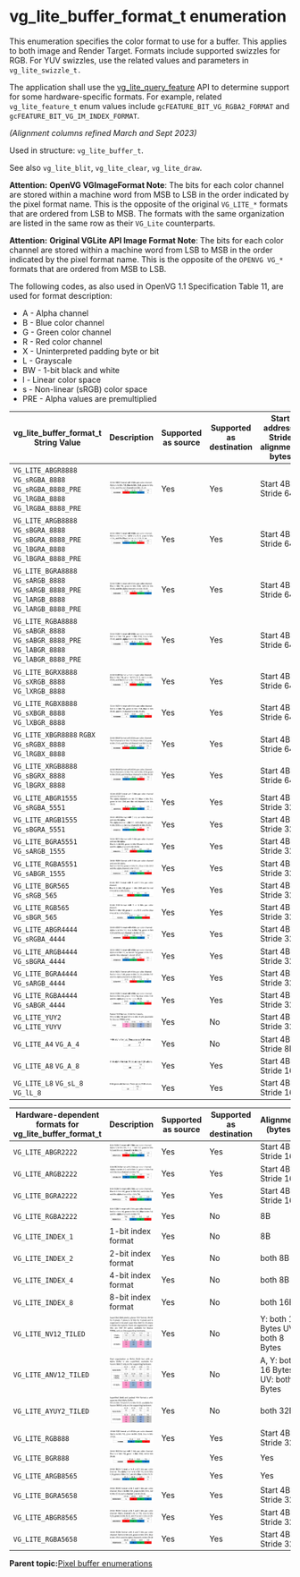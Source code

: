 # vg\_lite\_buffer\_format\_t enumeration

This enumeration specifies the color format to use for a buffer. This applies to both image and Render Target. Formats include supported swizzles for RGB. For YUV swizzles, use the related values and parameters in `vg_lite_swizzle_t.`

The application shall use the [vg\_lite\_query\_feature](vg_lite_query_feature_function.md) API to determine support for some hardware-specific formats. For example, related `vg_lite_feature_t` enum values include `gcFEATURE_BIT_VG_RGBA2_FORMAT` and `gcFEATURE_BIT_VG_IM_INDEX_FORMAT`.


*\(Alignment columns refined March and Sept 2023\)*

Used in structure: `vg_lite_buffer_t`.

See also `vg_lite_blit`, `vg_lite_clear`, `vg_lite_draw`.

**Attention:** **OpenVG VGImageFormat Note**: The bits for each color channel are stored within a machine word from MSB to LSB in the order indicated by the pixel format name. This is the opposite of the original `VG_LITE_*` formats that are ordered from LSB to MSB. The formats with the same organization are listed in the same row as their `VG_Lite` counterparts.

**Attention:** **Original VGLite API Image Format Note**: The bits for each color channel are stored within a machine word from LSB to MSB in the order indicated by the pixel format name. This is the opposite of the `OPENVG VG_*` formats that are ordered from MSB to LSB.

The following codes, as also used in OpenVG 1.1 Specification Table 11, are used for format description:

-   A - Alpha channel
-   B - Blue color channel
-   G - Green color channel
-   R - Red color channel
-   X - Uninterpreted padding byte or bit
-   L - Grayscale
-   BW - 1-bit black and white
-   l - Linear color space
-   s - Non-linear \(sRGB\) color space
-   PRE - Alpha values are premultiplied

|vg\_lite\_buffer\_format\_t String Value|Description|Supported as source|Supported as destination|Start address/ Stride alignment: bytes|
|----------------------------------------|-----------|-------------------|------------------------|--------------------------------------|
|`VG_LITE_ABGR8888` `VG_sRGBA_8888` `VG_sRGBA_8888_PRE` `VG_lRGBA_8888` `VG_lRGBA_8888_PRE`| ![](../images/pb1.png)|Yes|Yes|Start 4B / Stride 64B|
|`VG_LITE_ARGB8888` `VG_sBGRA_8888` `VG_sBGRA_8888_PRE` `VG_lBGRA_8888` `VG_lBGRA_8888_PRE`| ![](../images/pb2.png)|Yes |Yes|Start 4B / Stride 64B|
|`VG_LITE_BGRA8888` `VG_sARGB_8888` `VG_sARGB_8888_PRE` `VG_lARGB_8888` `VG_lARGB_8888_PRE`| ![](../images/pb3.png)|Yes |Yes|Start 4B / Stride 64B|
|`VG_LITE_RGBA8888` `VG_sABGR_8888` `VG_sABGR_8888_PRE` `VG_lABGR_8888` `VG_lABGR_8888_PRE`| ![](../images/pb4.png)|Yes|Yes |Start 4B / Stride 64B|
|`VG_LITE_BGRX8888` `VG_sXRGB_8888` `VG_lXRGB_8888`|![](../images/pb5.png)|Yes|Yes|Start 4B / Stride 64B|
|`VG_LITE_RGBX8888` `VG_sXBGR_8888` `VG_lXBGR_8888`|![](../images/pb6.png)|Yes|Yes|Start 4B / Stride 64B|
|`VG_LITE_XBGR8888` `RGBX` `VG_sRGBX_8888` `VG_lRGBX_8888`| ![](../images/pb7.png)|Yes |Yes |Start 4B / Stride 64B|
|`VG_LITE_XRGB8888` `VG_sBGRX_8888` `VG_lBGRX_8888`| ![](../images/pb8.png)|Yes|Yes|Start 4B / Stride 64B|
|`VG_LITE_ABGR1555` `VG_sRGBA_5551`| ![](../images/pb9.png)|Yes|Yes|Start 4B / Stride 32B|
|`VG_LITE_ARGB1555` `VG_sBGRA_5551`| ![](../images/pb11.png)|Yes|Yes|Start 4B / Stride 32B|
|`VG_LITE_BGRA5551` `VG_sARGB_1555`| ![](../images/pb10.png)|Yes|Yes |Start 4B / Stride 32B|
|`VG_LITE_RGBA5551` `VG_sABGR_1555`| ![](../images/pb12.png)|Yes|Yes|Start 4B / Stride 32B|
|`VG_LITE_BGR565` `VG_sRGB_565`| ![](../images/pb13.png)|Yes|Yes|Start 4B / Stride 32B|
|`VG_LITE_RGB565` `VG_sBGR_565`| ![](../images/pb14.png)|Yes|Yes|Start 4B / Stride 32B|
|`VG_LITE_ABGR4444` `VG_sRGBA_4444`|![](../images/pb15.png)|Yes|Yes|Start 4B / Stride 32B|
|`VG_LITE_ARGB4444` `VG_sBGRA_4444`|![](../images/pb16.png)|Yes |Yes|Start 4B / Stride 32B|
|`VG_LITE_BGRA4444` `VG_sARGB_4444`|![](../images/pb17.png)|Yes|Yes|Start 4B / Stride 32B|
|`VG_LITE_RGBA4444` `VG_sABGR_4444`|![](../images/pb18.png)|Yes|Yes|Start 4B / Stride 32B|
|`VG_LITE_YUY2` `VG_LITE_YUYV`|![](../images/pb19.png)|Yes|No|Start 4B / Stride 32B|
|`VG_LITE_A4` `VG_A_4`|![](../images/pb20.png) |Yes|No|Start 4B / Stride 8B|
|`VG_LITE_A8` `VG_A_8`| ![](../images/pb21.png) |Yes|Yes|Start 4B / Stride 16B|
|`VG_LITE_L8` `VG_sL_8` `VG_lL_8`|![](../images/pb22.png)|Yes|Yes|Start 4B / Stride 16B|

|Hardware-dependent formats for vg\_lite\_buffer\_format\_t|Description|Supported as source|Supported as destination|Alignment \(bytes\)|
|----------------------------------------------------------|-----------|-------------------|------------------------|-------------------|
|`VG_LITE_ABGR2222`| ![](../images/pb23.png)|Yes|Yes|Start 4B / Stride 16B|
|`VG_LITE_ARGB2222`| ![](../images/pb24.png)|Yes|Yes|Start 4B / Stride 16B|
|`VG_LITE_BGRA2222`| ![](../images/pb25.png)|Yes|Yes|Start 4B / Stride 16B|
|`VG_LITE_RGBA2222`| ![](../images/pb26.png)|Yes|No|8B|
|`VG_LITE_INDEX_1`|1-bit index format|Yes|No|8B|
|`VG_LITE_INDEX_2`|2-bit index format|Yes|No|both 8B|
|`VG_LITE_INDEX_4`|4-bit index format|Yes|No|both 8B|
|`VG_LITE_INDEX_8`|8-bit index format|Yes|No|both 16B|
|`VG_LITE_NV12_TILED`| ![](../images/pb27.png)|Yes|No|Y: both 16 Bytes UV: both 8 Bytes|
|`VG_LITE_ANV12_TILED`|![](../images/pb28.png)|Yes|No|A, Y: both 16 Bytes UV: both 8 Bytes|
|`VG_LITE_AYUY2_TILED`|![](../images/pb29.png)|Yes|No|both 32B|
|`VG_LITE_RGB888`| ![](../images/pb30.png)|Yes|Yes|Start 4B / Stride 32B|
|`VG_LITE_BGR888`| ![](../images/pb31.png)||Yes|Yes|Start 4B / Stride 32B|
|`VG_LITE_ARGB8565`|![](../images/pb32.png)||Yes|Yes|Start 4B / Stride 32B|
|`VG_LITE_BGRA5658`|![](../images/pb33.png)|Yes|Yes|Start 4B / Stride 32B|
|`VG_LITE_ABGR8565`|![](../images/pb34.png)|Yes|Yes|Start 4B / Stride 32B|
|`VG_LITE_RGBA5658`|![](../images/pb35.png)|Yes|Yes|Start 4B / Stride 32B|



**Parent topic:**[Pixel buffer enumerations](../topics/pixel_buffer_enumerations.md)

